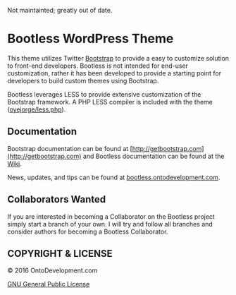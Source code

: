 Not maintainted; greatly out of date.

# Bootless WordPress Theme
This theme utilizes Twitter [Bootstrap](http://getbootstrap.com) to provide a
easy to customize solution to front-end developers. Bootless is not intended for
end-user customization, rather it has been developed to provide a starting point
for developers to build custom themes using Bootstrap.

Bootless leverages LESS to provide extensive customization of the Bootstrap
framework. A PHP LESS compiler is included with the theme
&lpar;[oyejorge/less.php](https://github.com/oyejorge/less.php)&rpar;.

## Documentation
Bootstrap documentation can be found at
[http://getbootstrap.com](http://getbootstrap.com) and Bootless documentation
can be found at the [Wiki](https://github.com/BrianWendt/bootless/wiki).

News, updates, and tips can be found at
[bootless.ontodevelopment.com](bootless.ontodevelopment.com).

## Collaborators Wanted
If you are interested in becoming a Collaborator on the Bootless project simply
start a branch of your own. I will try and follow all branches and consider
authors for becoming a Bootless Collaborator.

## COPYRIGHT & LICENSE

© 2016 OntoDevelopment.com

[GNU General Public License](https://www.gnu.org/licenses/gpl.html)
